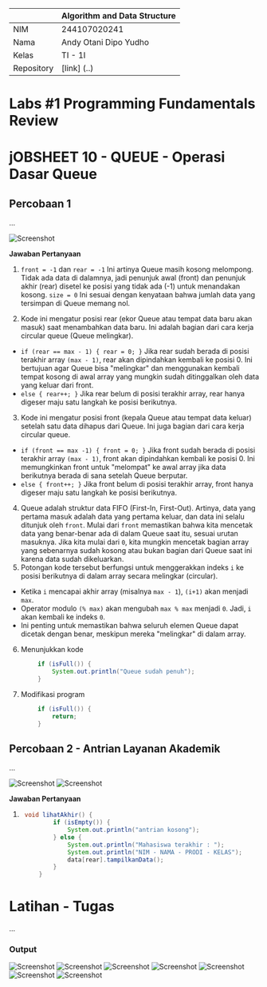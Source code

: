 |  | Algorithm and Data Structure |
|--|--|
| NIM |  244107020241|
| Nama |  Andy Otani Dipo Yudho |
| Kelas | TI - 1I |
| Repository | [link] (..) |

# Labs #1 Programming Fundamentals Review
# jOBSHEET 10 - QUEUE - Operasi Dasar Queue

## Percobaan 1
...

![Screenshot](/img/img1.png)

**Jawaban Pertanyaan**
1. `front = -1` dan `rear = -1` Ini artinya Queue masih kosong melompong. Tidak ada data di dalamnya, jadi penunjuk awal (front) dan penunjuk akhir (rear) disetel ke posisi yang tidak ada (-1) untuk menandakan kosong.
`size = 0` Ini sesuai dengan kenyataan bahwa jumlah data yang tersimpan di Queue memang nol.

2. Kode ini mengatur posisi rear (ekor Queue atau tempat data baru akan masuk) saat menambahkan data baru. Ini adalah bagian dari cara kerja circular queue (Queue melingkar).
  - `if (rear == max - 1) { rear = 0; }` Jika rear sudah berada di posisi terakhir array `(max - 1)`, rear akan dipindahkan kembali ke posisi 0. Ini bertujuan agar Queue bisa "melingkar" dan menggunakan kembali tempat kosong di awal array yang mungkin sudah ditinggalkan oleh data yang keluar dari front.
  - `else { rear++; }` Jika rear belum di posisi terakhir array, rear hanya digeser maju satu langkah ke posisi berikutnya.
3. Kode ini mengatur posisi front (kepala Queue atau tempat data keluar) setelah satu data dihapus dari Queue. Ini juga bagian dari cara kerja circular queue.
  - `if (front == max -1) { front = 0; }` Jika front sudah berada di posisi terakhir array `(max - 1)`, front akan dipindahkan kembali ke posisi 0. Ini memungkinkan front untuk "melompat" ke awal array jika data berikutnya berada di sana setelah Queue berputar.
  - `else { front++; }` Jika front belum di posisi terakhir array, front hanya digeser maju satu langkah ke posisi berikutnya.
4. Queue adalah struktur data FIFO (First-In, First-Out). Artinya, data yang pertama masuk adalah data yang pertama keluar, dan data ini selalu ditunjuk oleh `front`.
  Mulai dari `front` memastikan bahwa kita mencetak data yang benar-benar ada di dalam Queue saat itu, sesuai urutan masuknya. Jika kita mulai dari `0`, kita mungkin mencetak bagian array yang sebenarnya sudah kosong atau bukan bagian dari Queue saat ini karena data sudah dikeluarkan.
5. Potongan kode tersebut berfungsi untuk menggerakkan indeks `i` ke posisi berikutnya di dalam array secara melingkar (circular).
  - Ketika `i` mencapai akhir array (misalnya `max - 1`), `(i+1)` akan menjadi `max`.
  - Operator modulo `(% max)` akan mengubah `max % max` menjadi `0`. Jadi, `i` akan kembali ke indeks `0`.
  - Ini penting untuk memastikan bahwa seluruh elemen Queue dapat dicetak dengan benar, meskipun mereka "melingkar" di dalam array.
6. Menunjukkan kode
```java
        if (isFull()) {
            System.out.println("Queue sudah penuh");
        } 
```

7. Modifikasi program
```java
        if (isFull()) {
            return;
        } 
```

## Percobaan 2 - Antrian Layanan Akademik
...

![Screenshot](img/img2.1.png)
![Screenshot](img/img2.2.png)

**Jawaban Pertanyaan**
1. ``` java
    void lihatAkhir() {
            if (isEmpty()) {
                System.out.println("antrian kosong");
            } else {
                System.out.println("Mahasiswa terakhir : ");
                System.out.println("NIM - NAMA - PRODI - KELAS");
                data[rear].tampilkanData();
            }
        }
      ```     


# Latihan - Tugas
...
### Output

![Screenshot](img/latihan1.png)
![Screenshot](img/latihan2.png)
![Screenshot](img/latihan3.png)
![Screenshot](img/latihan4.png)
![Screenshot](img/latihan5.png)
![Screenshot](img/latihan6.png)
![Screenshot](img/latihan7.png)
 
